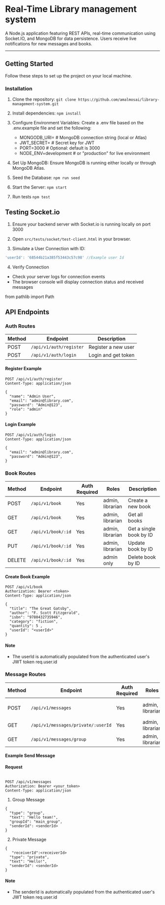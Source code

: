 # Real-Time Library management system

A Node.js application featuring REST APIs, real-time communication using Socket.IO, and MongoDB for data persistence. Users receive live notifications for new messages and books.

---

## Getting Started

Follow these steps to set up the project on your local machine.

### Installation

1. Clone the repository:
   `git clone https://github.com/amalmosai/library-management-system.git`

2. Install dependencies:
   `npm install`

3. Configure Environment Variables:
   Create a .env file based on the .env.example file and set the following:

    - MONGODB_URI=<your-mongodb-uri> # MongoDB connection string (local or Atlas)
    - JWT_SECRET=<your-jwt-secret> # Secret key for JWT
    - PORT=3000 # Optional: default is 3000
    - NODE_ENV=development # or "production" for live environment

4. Set Up MongoDB:
   Ensure MongoDB is running either locally or through MongoDB Atlas.

5. Seed the Database:
   `npm run seed`

6. Start the Server:
   `npm start`

7. Run tests
   `npm test`

## Testing Socket.io

1. Ensure your backend server with Socket.io is running locally on port 3000

2. Open `src/tests/socket/test-client.html` in your browser.

3. Simulate a User Connection with ID:

```js
'userId': '68544b21a385f53443c57c98' //Example user Id
```

4. Verify Connection

- Check your server logs for connection events
- The browser console will display connection status and received messages

from pathlib import Path

## API Endpoints

### Auth Routes

| Method | Endpoint                | Description         |
| ------ | ----------------------- | ------------------- |
| POST   | `/api/v1/auth/register` | Register a new user |
| POST   | `/api/v1/auth/login`    | Login and get token |

#### Register Example

```http
POST /api/v1/auth/register
Content-Type: application/json

{
  "name": "Admin User",
  "email": "admin@library.com",
  "password": "Admin@123",
  "role": "admin"
}
```

#### Login Example

```http
POST /api/v1/auth/login
Content-Type: application/json

{
  "email": "admin@library.com",
  "password": "Admin@123",
}
```

### Book Routes

| Method | Endpoint           | Auth Required | Roles            | Description             |
| ------ | ------------------ | ------------- | ---------------- | ----------------------- |
| POST   | `/api/v1/book`     | Yes           | admin, librarian | Create a new book       |
| GET    | `/api/v1/book`     | Yes           | admin, librarian | Get all books           |
| GET    | `/api/v1/book/:id` | Yes           | admin, librarian | Get a single book by ID |
| PUT    | `/api/v1/book/:id` | Yes           | admin, librarian | Update book by ID       |
| DELETE | `/api/v1/book/:id` | Yes           | admin only       | Delete book by ID       |

#### Create Book Example

```http
POST /api/v1/book
Authorization: Bearer <token>
Content-Type: application/json

{
  "title": "The Great Gatsby",
  "author": "F. Scott Fitzgerald",
  "isbn": "9780432735946",
  "category": "fiction",
  "quantity": 5 ,
  "userId": "<userId>"
}

```

#### Note

- The userId is automatically populated from the authenticated user's JWT token req.user.id

### Message Routes

| Method | Endpoint                           | Auth Required | Roles            | Description                    |
| ------ | ---------------------------------- | ------------- | ---------------- | ------------------------------ |
| POST   | `/api/v1/messages`                 | Yes           | admin, librarian | Send a message (group/private) |
| GET    | `/api/v1/messages/private/:userId` | Yes           | admin, librarian | Get private messages           |
| GET    | `/api/v1/messages/group`           | Yes           | admin, librarian | Get group messages             |

#### Example Send Message

#### Request

```http

POST /api/v1/messages
Authorization: Bearer <your_token>
Content-Type: application/json

```

1. Group Message

```
{
  "type": "group",
  "text": "Hello team!",
  "groupId": "main_group",
  "senderId": <senderId>
}
```

2. Private Message

```
{
   "receiverId":<receiverId>
  "type": "private",
  "text": "Hello!",
  "senderId": <senderId>
}

```

#### Note

- The senderId is automatically populated from the authenticated user's JWT token req.user.id
